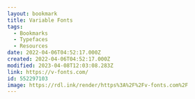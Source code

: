 ```yaml
---
layout: bookmark
title: Variable Fonts
tags:
  - Bookmarks
  - Typefaces
  - Resources
date: 2022-04-06T04:52:17.000Z
created: 2022-04-06T04:52:17.000Z
modified: 2023-04-08T12:03:08.283Z
link: https://v-fonts.com/
id: 552297103
image: https://rdl.ink/render/https%3A%2F%2Fv-fonts.com%2F
---
```

